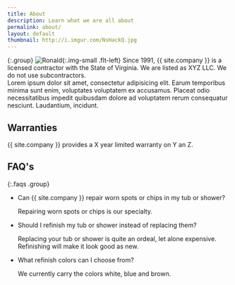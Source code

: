 ```yaml
---
title: About
description: Learn what we are all about
permalink: about/
layout: default
thumbnail: http://i.imgur.com/NsHackQ.jpg
---
```


{:.group}
![Ronald](http://i.imgur.com/jlPM3jv.jpg "Ronald"){:.img-small .flt-left}
Since 1991, {{ site.company }} is a licensed contractor with the State of Virginia. We are listed as XYZ LLC. We do not use subcontractors.    
Lorem ipsum dolor sit amet, consectetur adipisicing elit. Earum temporibus minima sunt enim, voluptates voluptatem ex accusamus. Placeat odio necessitatibus impedit quibusdam dolore ad voluptatem rerum consequatur nesciunt. Laudantium, incidunt.

## Warranties

{{ site.company }} provides a X year limited warranty on Y an Z.

## FAQ's

{:.faqs .group}
+ Can {{ site.company }} repair worn spots or chips in my tub or shower?

    Repairing worn spots or chips is our specialty.
+ Should I refinish my tub or shower instead of replacing them?

    Replacing your tub or shower is quite an ordeal, let alone expensive. Refinishing will make it look good as new.
+ What refinish colors can I choose from?

    We currently carry the colors white, blue and brown.